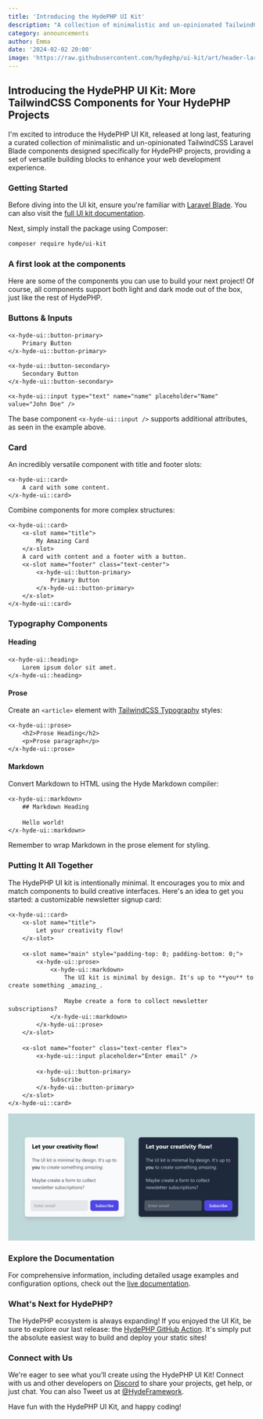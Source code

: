 ```yaml
---
title: 'Introducing the HydePHP UI Kit'
description: "A collection of minimalistic and un-opinionated TailwindCSS components for your HydePHP projects"
category: announcements
author: Emma
date: '2024-02-02 20:00'
image: 'https://raw.githubusercontent.com/hydephp/ui-kit/art/header-large-min.png'
---
```


## Introducing the HydePHP UI Kit: More TailwindCSS Components for Your HydePHP Projects

I'm excited to introduce the HydePHP UI Kit, released at long last, featuring a curated collection of minimalistic and un-opinionated TailwindCSS Laravel Blade components designed specifically for HydePHP projects, providing a set of versatile building blocks to enhance your web development experience.

### Getting Started

Before diving into the UI kit, ensure you're familiar with [Laravel Blade](https://laravel.com/docs/blade). You can also visit the [full UI kit documentation](https://hydephp.github.io/ui-kit/).

Next, simply install the package using Composer:

```bash
composer require hyde/ui-kit
```

### A first look at the components

Here are some of the components you can use to build your next project! Of course, all components support both light and dark mode out of the box, just like the rest of HydePHP.

### Buttons & Inputs

```blade
<x-hyde-ui::button-primary>
	Primary Button
</x-hyde-ui::button-primary>
```

```blade
<x-hyde-ui::button-secondary>
	Secondary Button
</x-hyde-ui::button-secondary>
```

```blade
<x-hyde-ui::input type="text" name="name" placeholder="Name" value="John Doe" />
```

The base component `<x-hyde-ui::input />` supports additional attributes, as seen in the example above.


### Card

An incredibly versatile component with title and footer slots:

```blade
<x-hyde-ui::card>
	A card with some content.
</x-hyde-ui::card>
```

Combine components for more complex structures:

```blade
<x-hyde-ui::card>
    <x-slot name="title">
        My Amazing Card
    </x-slot>
    A card with content and a footer with a button.
    <x-slot name="footer" class="text-center">
        <x-hyde-ui::button-primary>
            Primary Button
        </x-hyde-ui::button-primary>
    </x-slot>
</x-hyde-ui::card>
```

### Typography Components

#### Heading

```blade
<x-hyde-ui::heading>
    Lorem ipsum dolor sit amet.
</x-hyde-ui::heading>
```

#### Prose

Create an `<article>` element with [TailwindCSS Typography](https://tailwindcss.com/docs/typography-plugin) styles:

```blade
<x-hyde-ui::prose>
    <h2>Prose Heading</h2>
    <p>Prose paragraph</p>
</x-hyde-ui::prose>
```

#### Markdown

Convert Markdown to HTML using the Hyde Markdown compiler:

```blade
<x-hyde-ui::markdown>
    ## Markdown Heading
	
    Hello world!
</x-hyde-ui::markdown>
```

Remember to wrap Markdown in the prose element for styling.

### Putting It All Together

The HydePHP UI kit is intentionally minimal. It encourages you to mix and match components to build creative interfaces. Here's an idea to get you started: a customizable newsletter signup card:

```blade
<x-hyde-ui::card>
    <x-slot name="title">
        Let your creativity flow!
    </x-slot>

    <x-slot name="main" style="padding-top: 0; padding-bottom: 0;">
        <x-hyde-ui::prose>
            <x-hyde-ui::markdown>
                The UI kit is minimal by design. It's up to **you** to create something _amazing_.

                Maybe create a form to collect newsletter subscriptions?
            </x-hyde-ui::markdown>
        </x-hyde-ui::prose>
    </x-slot>

    <x-slot name="footer" class="text-center flex">
        <x-hyde-ui::input placeholder="Enter email" />

        <x-hyde-ui::button-primary>
            Subscribe
        </x-hyde-ui::button-primary>
    </x-slot>
</x-hyde-ui::card>
```


![Newsletter Screenshot](https://raw.githubusercontent.com/hydephp/ui-kit/art/newsletter-signup-example-min.png)


### Explore the Documentation

For comprehensive information, including detailed usage examples and configuration options, check out the [live documentation](https://hydephp.github.io/ui-kit/).

### What's Next for HydePHP?

The HydePHP ecosystem is always expanding! If you enjoyed the UI Kit, be sure to explore our last release: the [HydePHP GitHub Action](https://github.com/hydephp/action). It's simply put the absolute easiest way to build and deploy your static sites!


### Connect with Us

We're eager to see what you’ll create using the HydePHP UI Kit! Connect with us and other developers on [Discord](https://discord.hydephp.com/) to share your projects, get help, or just chat. You can also Tweet us at [@HydeFramework](https://twitter.com/HydeFramework).

Have fun with the HydePHP UI Kit, and happy coding!
